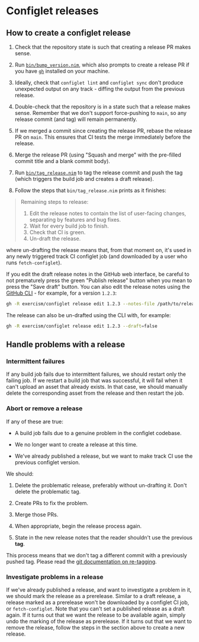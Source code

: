 # Configlet releases

## How to create a configlet release

1. Check that the repository state is such that creating a release PR makes sense.

1. Run [`bin/bump_version.nim`][bump_version], which also prompts to create a release PR if you have [`gh`][gh] installed on your machine.

1. Ideally, check that `configlet lint` and `configlet sync` don't produce unexpected output on any track - diffing the output from the previous release.

1. Double-check that the repository is in a state such that a release makes sense.
   Remember that we don't support force-pushing to `main`, so any release commit (and tag) will remain permanently.

1. If we merged a commit since creating the release PR, rebase the release PR on `main`.
   This ensures that CI tests the merge immediately before the release.

1. Merge the release PR (using "Squash and merge" with the pre-filled commit title and a blank commit body).

1. Run [`bin/tag_release.nim`][tag_release] to tag the release commit and push the tag (which triggers the build job and creates a draft release).

1. Follow the steps that `bin/tag_release.nim` prints as it finishes:

> Remaining steps to release:
>
> 1. Edit the release notes to contain the list of user-facing changes,
>    separating by features and bug fixes.
> 2. Wait for every build job to finish.
> 3. Check that CI is green.
> 4. Un-draft the release.

where un-drafting the release means that, from that moment on, it's used in any newly triggered track CI configlet job (and downloaded by a user who runs `fetch-configlet`).

If you edit the draft release notes in the GitHub web interface, be careful to not prematurely press the green "Publish release" button when you mean to press the "Save draft" button.
You can also edit the release notes using the [GitHub CLI][gh] - for example, for a version `1.2.3`:

```sh
gh -R exercism/configlet release edit 1.2.3 --notes-file /path/to/release_notes.md
```

The release can also be un-drafted using the CLI with, for example:

```sh
gh -R exercism/configlet release edit 1.2.3 --draft=false
```

## Handle problems with a release

### Intermittent failures

If any build job fails due to intermittent failures, we should restart only the failing job.
If we restart a build job that was successful, it will fail when it can't upload an asset that already exists.
In that case, we should manually delete the corresponding asset from the release and then restart the job.

### Abort or remove a release

If any of these are true:

- A build job fails due to a genuine problem in the configlet codebase.

- We no longer want to create a release at this time.

- We've already published a release, but we want to make track CI use the previous configlet version.

We should:

1. Delete the problematic release, preferably without un-drafting it.
   Don't delete the problematic tag.

1. Create PRs to fix the problem.

1. Merge those PRs.

1. When appropriate, begin the release process again.

1. State in the new release notes that the reader shouldn't use the previous **tag**.

This process means that we don't tag a different commit with a previously pushed tag.
Please read the [git documentation on re-tagging][git-re-tag].

### Investigate problems in a release

If we've already published a release, and want to investigate a problem in it, we should mark the release as a prerelease.
Similar to a draft release, a release marked as a prerelease won't be downloaded by a configlet CI job, or `fetch-configlet`.
Note that you can't set a published release as a draft again.
If it turns out that we want the release to be available again, simply undo the marking of the release as prerelease.
If it turns out that we want to remove the release, follow the steps in the section above to create a new release.

[bump_version]: https://github.com/exercism/configlet/blob/main/bin/bump_version.nim
[gh]: https://github.com/cli/cli
[git-re-tag]: https://git-scm.com/docs/git-tag#_on_re_tagging
[tag_release]: https://github.com/exercism/configlet/blob/main/bin/tag_release.nim
